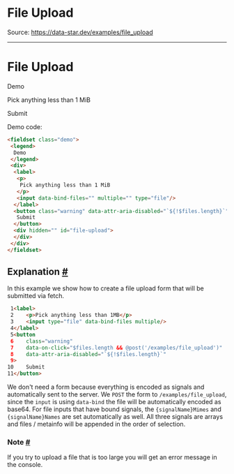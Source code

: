 # File Upload

Source: https://data-star.dev/examples/file_upload

---

# File Upload

Demo

Pick anything less than 1 MiB

 Submit

Demo code:

```html
<fieldset class="demo">
 <legend>
  Demo
 </legend>
 <div>
  <label>
   <p>
    Pick anything less than 1 MiB
   </p>
   <input data-bind-files="" multiple="" type="file"/>
  </label>
  <button class="warning" data-attr-aria-disabled="`${!$files.length}`" data-on-click="$files.length &amp;&amp; @post('/examples/file_upload')">
   Submit
  </button>
  <div hidden="" id="file-upload">
  </div>
 </div>
</fieldset>
```

## Explanation [#](#explanation)

In this example we show how to create a file upload form that will be submitted via fetch.

```html
 1<label>
 2    <p>Pick anything less than 1MB</p>
 3    <input type="file" data-bind-files multiple/>
 4</label>
 5<button
 6    class="warning"
 7    data-on-click="$files.length && @post('/examples/file_upload')"
 8    data-attr-aria-disabled="`${!$files.length}`"
 9>
10    Submit
11</button>
```

We don't need a form because everything is encoded as signals and automatically sent to the server. We `POST` the form to `/examples/file_upload`, since the `input` is using `data-bind` the file will be automatically encoded as base64. For file inputs that have bound signals, the `{signalName}Mimes` and `{signalName}Names` are set automatically as well. All three signals are arrays and files / metainfo will be appended in the order of selection.

### Note [#](#note)

If you try to upload a file that is too large you will get an error message in the console.